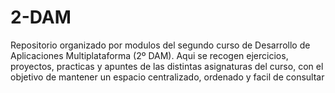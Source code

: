 # 2-DAM
Repositorio organizado por modulos del segundo curso de Desarrollo de Aplicaciones Multiplataforma (2º DAM). Aqui se recogen ejercicios, proyectos, practicas y apuntes de las distintas asignaturas del curso, con el objetivo de mantener un espacio centralizado, ordenado y facil de consultar
